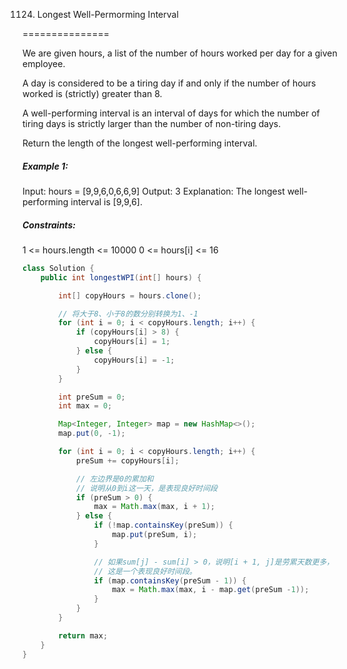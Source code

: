 1124. Longest Well-Permorming Interval

===============

We are given hours, a list of the number of hours worked per day for a given employee.

A day is considered to be a tiring day if and only if the number of hours worked is (strictly) greater than 8.

A well-performing interval is an interval of days for which the number of tiring days is strictly larger than the number of non-tiring days.

Return the length of the longest well-performing interval.

##### Example 1:

Input: hours = [9,9,6,0,6,6,9]
Output: 3
Explanation: The longest well-performing interval is [9,9,6].

##### Constraints:

1 <= hours.length <= 10000
0 <= hours[i] <= 16

```java
class Solution {
    public int longestWPI(int[] hours) {

        int[] copyHours = hours.clone();

        // 将大于8、小于8的数分别转换为1、-1
        for (int i = 0; i < copyHours.length; i++) {
            if (copyHours[i] > 8) {
                copyHours[i] = 1;
            } else {
                copyHours[i] = -1;
            }
        }

        int preSum = 0;
        int max = 0;

        Map<Integer, Integer> map = new HashMap<>();
        map.put(0, -1);

        for (int i = 0; i < copyHours.length; i++) {
            preSum += copyHours[i];

            // 左边界是0的累加和
            // 说明从0到i这一天，是表现良好时间段
            if (preSum > 0) {
                max = Math.max(max, i + 1);
            } else {
                if (!map.containsKey(preSum)) {
                    map.put(preSum, i);
                }

                // 如果sum[j] - sum[i] > 0，说明[i + 1, j]是劳累天数更多，
                // 这是一个表现良好时间段。
                if (map.containsKey(preSum - 1)) {
                    max = Math.max(max, i - map.get(preSum -1));
                }
            }
        }

        return max;
    }
}
```

